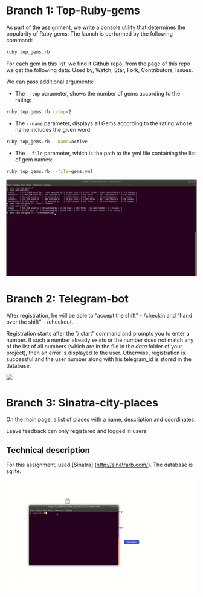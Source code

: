 # Branch 1: Top-Ruby-gems

As part of the assignment, we write a console utility that determines the popularity of Ruby gems.
The launch is performed by the following command:

```bash
ruby top_gems.rb
```


For each gem in this list, we find it Github repo, from the page of this repo we get the following data: Used by, Watch, Star, Fork, Contributors, Issues.

We can pass additional arguments:

- The `--top` parameter, shows the number of gems according to the rating:

```bash
ruby top_gems.rb --top=2
```

- The `--name` parameter, displays all Gems according to the rating whose name includes the given word:

```bash
ruby top_gems.rb --name=active
```

- The `--file` parameter, which is the path to the yml file containing the list of gem names:

```bash
ruby top_gems.rb --file=gems.yml
```
![](top_gems.gif)

# Branch 2: Telegram-bot

After registration, he will be able to “accept the shift” - /checkin and “hand over the shift” - /checkout.

Registration starts after the “/ start” command and prompts you to enter a number. If such a number already exists or the number does not match any of the list of all numbers (which are in the file in the _data_ folder of your project), then an error is displayed to the user. Otherwise, registration is successful and the user number along with his telegram_id is stored in the database.

![](bot.gif)

# Branch 3: Sinatra-city-places

On the main page, a list of places with a name, description and coordinates.

Leave feedback can only registered and logged in users.

## Technical description

For this assignment, used [Sinatra] (http://sinatrarb.com/). The database is sqlite.

![](places.gif)
